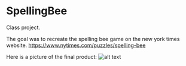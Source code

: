 # SpellingBee

Class project.

The goal was to recreate the spelling bee game on the new york times website.
https://www.nytimes.com/puzzles/spelling-bee

Here is a picture of the final product:
![alt text](https://i.imgur.com/c1NfBr9.png)
